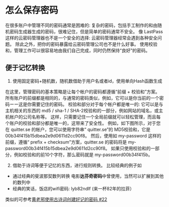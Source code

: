 # 怎么保存密码

在很多账户中管理不同的密码通常是困难的: 复杂的密码，包括手工制作的和由随机密码生成器生成的密码，很难记住，但是简单的密码通常不安全。 像 LastPass 这样的云密码管理器也不是一个安全的选择: 云密码管理器经常会遇到各种安全问题。 除此之外，把你的密码暴露给云密码管理公司也不是什么好事。 使用校验和，管理工作可以很容易地由我们自己完成，同时仍然保持“良好”的密码。

## 便于记忆转换
1. 使用固定密码+随机数，随机数借助于用户名或者id，使用单向Hash函数生成

在这里，管理密码的基本策略是让每个帐户的密码都遵循“前缀 + 校验和”方案。 所有账户的前缀都是相同的，与通常的密码类似，例如，它可以是你当前的一个密码ーー这是你需要记住的密码。 校验和部分对于每个帐户都是唯一的: 它可以是与主机相关的东西的 md5 / sha-1 / SHA-2校验和的一部分，例如网站的域名，或主机帐户的公司名称等。 这样，只需要记住一个全局前缀就可以轻松管理，而且每个账户的校验和部分都是唯一的，这带来了安全性。 例如，如下图所示，对于您在 quitter.se 的帐户，您可以使用字符串“ quitter.se”的 MD5校验和，它是00b34f415b15dbea2e9d0611d2cc90f8。 然后，使用如 my-password 这样的前缀，遵循“ prefix + checksum”方案，quitter.se 的密码将是 my-password00b34f415b15dbea2e9d0611d2cc90f8。 如果只使用校验和的一部分，例如校验和的前10个字符，那么密码就是 my-password00b34f415b。

2. 借助于诗词等便于记忆的东西，进行规则转换。
比较经典的例子如
- 通过经典的斐波那契数列转换 电影**达芬奇密码**中曾使用，当然可以扩展到其他的数列中
- 经典的笑话，饭店的wifi密码: lyb82ndlf (来一杯82年的拉菲）

类似的可参考[黄老邪使用古诗词创建好记的密码 #22](https://github.com/bingoohuang/blog/issues/22)

